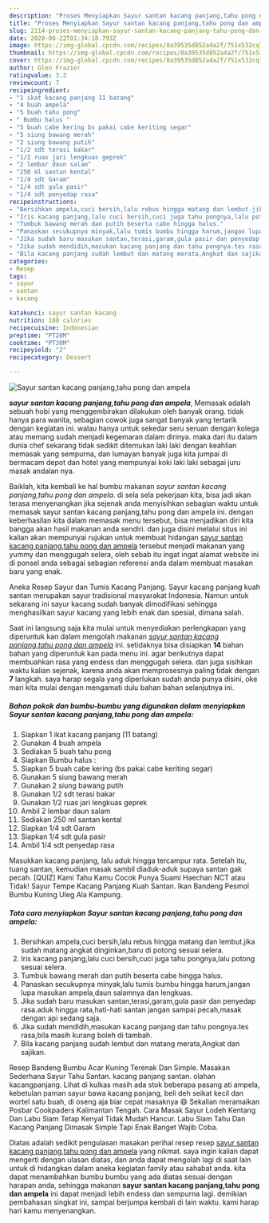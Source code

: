 ```yaml
---
description: "Proses Menyiapkan Sayur santan kacang panjang,tahu pong dan ampela yang Bisa Manjain Lidah"
title: "Proses Menyiapkan Sayur santan kacang panjang,tahu pong dan ampela yang Bisa Manjain Lidah"
slug: 2114-proses-menyiapkan-sayur-santan-kacang-panjang-tahu-pong-dan-ampela-yang-bisa-manjain-lidah
date: 2020-08-22T01:34:18.793Z
image: https://img-global.cpcdn.com/recipes/8a39535d852a4a2f/751x532cq70/sayur-santan-kacang-panjangtahu-pong-dan-ampela-foto-resep-utama.jpg
thumbnail: https://img-global.cpcdn.com/recipes/8a39535d852a4a2f/751x532cq70/sayur-santan-kacang-panjangtahu-pong-dan-ampela-foto-resep-utama.jpg
cover: https://img-global.cpcdn.com/recipes/8a39535d852a4a2f/751x532cq70/sayur-santan-kacang-panjangtahu-pong-dan-ampela-foto-resep-utama.jpg
author: Glen Frazier
ratingvalue: 3.3
reviewcount: 7
recipeingredient:
- "1 ikat kacang panjang 11 batang"
- "4 buah ampela"
- "5 buah tahu pong"
- " Bumbu halus "
- "5 buah cabe kering bs pakai cabe keriting segar"
- "5 siung bawang merah"
- "2 siung bawang putih"
- "1/2 sdt terasi bakar"
- "1/2 ruas jari lengkuas geprek"
- "2 lembar daun salam"
- "250 ml santan kental"
- "1/4 sdt Garam"
- "1/4 sdt gula pasir"
- "1/4 sdt penyedap rasa"
recipeinstructions:
- "Bersihkan ampela,cuci bersih,lalu rebus hingga matang dan lembut.jika sudah matang angkat dinginkan,baru di potong sesuai selera."
- "Iris kacang panjang,lalu cuci bersih,cuci juga tahu pongnya,lalu potong sesuai selera."
- "Tumbuk bawang merah dan putih beserta cabe hingga halus."
- "Panaskan secukupnya minyak,lalu tumis bumbu hingga harum,jangan lupa masukan ampela,daun salamnya dan lengkuas."
- "Jika sudah baru masukan santan,terasi,garam,gula pasir dan penyedap rasa.aduk hingga rata,hati-hati santan jangan sampai pecah,masak dengan api sedang saja."
- "Jika sudah mendidih,masukan kacang panjang dan tahu pongnya.tes rasa,bila masih kurang boleh di tambah."
- "Bila kacang panjang sudah lembut dan matang merata,Angkat dan sajikan."
categories:
- Resep
tags:
- sayur
- santan
- kacang

katakunci: sayur santan kacang 
nutrition: 108 calories
recipecuisine: Indonesian
preptime: "PT20M"
cooktime: "PT30M"
recipeyield: "2"
recipecategory: Dessert

---
```



![Sayur santan kacang panjang,tahu pong dan ampela](https://img-global.cpcdn.com/recipes/8a39535d852a4a2f/751x532cq70/sayur-santan-kacang-panjangtahu-pong-dan-ampela-foto-resep-utama.jpg)

<b><i>sayur santan kacang panjang,tahu pong dan ampela</i></b>, Memasak adalah sebuah hobi yang menggembirakan dilakukan oleh banyak orang. tidak hanya para wanita, sebagian cowok juga sangat banyak yang tertarik dengan kegiatan ini. walau hanya untuk sekedar seru seruan dengan kolega atau memang sudah menjadi kegemaran dalam dirinya. maka dari itu dalam dunia chef sekarang tidak sedikit ditemukan laki laki dengan keahlian memasak yang sempurna, dan lumayan banyak juga kita jumpai di bermacam depot dan hotel yang mempunyai koki laki laki sebagai juru masak andalan nya.

Baiklah, kita kembali ke hal bumbu makanan <i>sayur santan kacang panjang,tahu pong dan ampela</i>. di sela sela pekerjaan kita, bisa jadi akan terasa menyenangkan jika sejenak anda menyisihkan sebagian waktu untuk memasak sayur santan kacang panjang,tahu pong dan ampela ini. dengan keberhasilan kita dalam memasak menu tersebut, bisa menjadikan diri kita bangga akan hasil makanan anda sendiri. dan juga disini melalui situs ini kalian akan mempunyai rujukan untuk membuat hidangan <u>sayur santan kacang panjang,tahu pong dan ampela</u> tersebut menjadi makanan yang yummy dan menggugah selera, oleh sebab itu ingat ingat alamat website ini di ponsel anda sebagai sebagian referensi anda dalam membuat masakan baru yang enak.

Aneka Resep Sayur dan Tumis Kacang Panjang. Sayur kacang panjang kuah santan merupakan sayur tradisional masyarakat Indonesia. Namun untuk sekarang ini sayur kacang sudah banyak dimodifikasi sehingga menghasilkan sayur kacang yang lebih enak dan spesial, dimana salah.


Saat ini langsung saja kita mulai untuk menyediakan perlengkapan yang diperuntuk kan dalam mengolah makanan <u><i>sayur santan kacang panjang,tahu pong dan ampela</i></u> ini. setidaknya bisa disiapkan <b>14</b> bahan bahan yang diperuntuk kan pada menu ini. agar berikutnya dapat membuahkan rasa yang endess dan menggugah selera. dan juga sisihkan waktu kalian sejenak, karena anda akan memprosesnya paling tidak dengan <b>7</b> langkah. saya harap segala yang diperlukan sudah anda punya disini, oke mari kita mulai dengan mengamati dulu bahan bahan selanjutnya ini.

<!--inarticleads1-->

##### Bahan pokok dan bumbu-bumbu yang digunakan dalam menyiapkan Sayur santan kacang panjang,tahu pong dan ampela:

1. Siapkan 1 ikat kacang panjang (11 batang)
1. Gunakan 4 buah ampela
1. Sediakan 5 buah tahu pong
1. Siapkan  Bumbu halus :
1. Siapkan 5 buah cabe kering (bs pakai cabe keriting segar)
1. Gunakan 5 siung bawang merah
1. Gunakan 2 siung bawang putih
1. Gunakan 1/2 sdt terasi bakar
1. Gunakan 1/2 ruas jari lengkuas geprek
1. Ambil 2 lembar daun salam
1. Sediakan 250 ml santan kental
1. Siapkan 1/4 sdt Garam
1. Siapkan 1/4 sdt gula pasir
1. Ambil 1/4 sdt penyedap rasa


Masukkan kacang panjang, lalu aduk hingga tercampur rata. Setelah itu, tuang santan, kemudian masak sambil diaduk-aduk supaya santan gak pecah. [QUIZ] Kami Tahu Kamu Cocok Punya Suami Haechan NCT atau Tidak! Sayur Tempe Kacang Panjang Kuah Santan. Ikan Bandeng Pesmol Bumbu Kuning Uleg Ala Kampung. 

<!--inarticleads2-->

##### Tata cara menyiapkan Sayur santan kacang panjang,tahu pong dan ampela:

1. Bersihkan ampela,cuci bersih,lalu rebus hingga matang dan lembut.jika sudah matang angkat dinginkan,baru di potong sesuai selera.
1. Iris kacang panjang,lalu cuci bersih,cuci juga tahu pongnya,lalu potong sesuai selera.
1. Tumbuk bawang merah dan putih beserta cabe hingga halus.
1. Panaskan secukupnya minyak,lalu tumis bumbu hingga harum,jangan lupa masukan ampela,daun salamnya dan lengkuas.
1. Jika sudah baru masukan santan,terasi,garam,gula pasir dan penyedap rasa.aduk hingga rata,hati-hati santan jangan sampai pecah,masak dengan api sedang saja.
1. Jika sudah mendidih,masukan kacang panjang dan tahu pongnya.tes rasa,bila masih kurang boleh di tambah.
1. Bila kacang panjang sudah lembut dan matang merata,Angkat dan sajikan.


Resep Bandeng Bumbu Acar Kuning Terenak Dan Simple. Masakan Sederhana Sayur Tahu Santan. kacang panjang santan. olahan kacangpanjang. Lihat di kulkas masih ada stok beberapa pasang ati ampela, kebetulan paman sayur bawa kacang panjang, beli deh seikat kecil dan wortel satu buah, di oseng aja biar cepat masaknya 😄 Sekalian meramaikan Posbar Cookpaders Kalimantan Tengah. Cara Masak Sayur Lodeh Kentang Dan Labu Siam Tetap Kenyal Tidak Mudah Hancur. Labu Siam Tahu Dan Kacang Panjang Dimasak Simple Tapi Enak Banget Wajib Coba. 

Diatas adalah sedikit pengulasan masakan perihal resep resep <u>sayur santan kacang panjang,tahu pong dan ampela</u> yang nikmat. saya ingin kalian dapat mengerti dengan ulasan diatas, dan anda dapat mengolah lagi di saat lain untuk di hidangkan dalam aneka kegiatan family atau sahabat anda. kita dapat menambahkan bumbu bumbu yang ada diatas sesuai dengan harapan anda, sehingga makanan <b>sayur santan kacang panjang,tahu pong dan ampela</b> ini dapat menjadi lebih endess dan sempurna lagi. demikian pembahasan singkat ini, sampai berjumpa kembali di lain waktu. kami harap hari kamu menyenangkan.
